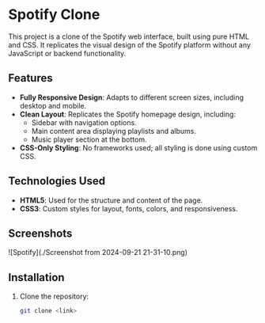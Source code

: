 # Spotify Clone

This project is a clone of the Spotify web interface, built using pure HTML and CSS. It replicates the visual design of the Spotify platform without any JavaScript or backend functionality.

## Features

- **Fully Responsive Design**: Adapts to different screen sizes, including desktop and mobile.
- **Clean Layout**: Replicates the Spotify homepage design, including:
  - Sidebar with navigation options.
  - Main content area displaying playlists and albums.
  - Music player section at the bottom.
- **CSS-Only Styling**: No frameworks used; all styling is done using custom CSS.

## Technologies Used

- **HTML5**: Used for the structure and content of the page.
- **CSS3**: Custom styles for layout, fonts, colors, and responsiveness.

## Screenshots

![Spotify](./Screenshot from 2024-09-21 21-31-10.png)


## Installation

1. Clone the repository:
   ```bash
   git clone <link>
